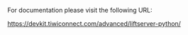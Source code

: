 For documentation please visit the following URL:

https://devkit.tiwiconnect.com/advanced/liftserver-python/
